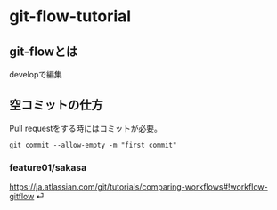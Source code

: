 # git-flow-tutorial

## git-flowとは

developで編集

## 空コミットの仕方

Pull requestをする時にはコミットが必要。

```
git commit --allow-empty -m "first commit"
```

### feature01/sakasa
https://ja.atlassian.com/git/tutorials/comparing-workflows#!workflow-gitflow
⏎
